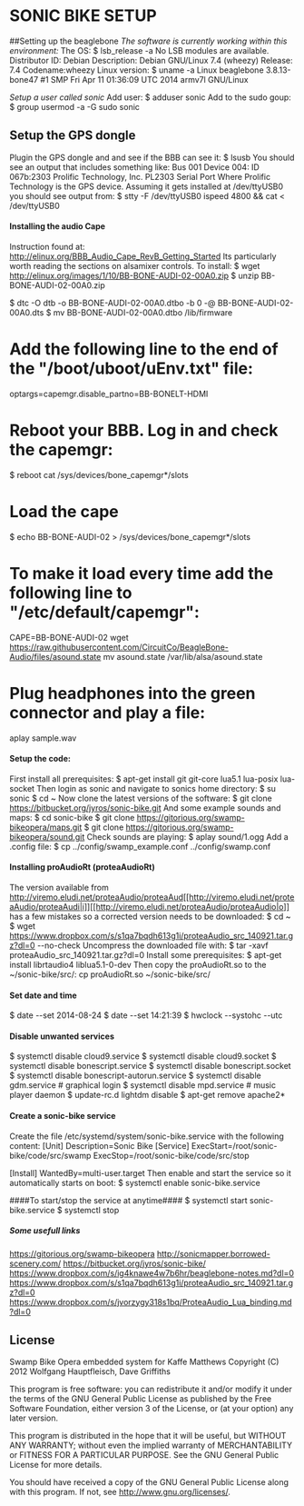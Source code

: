 SONIC BIKE SETUP
===================


##Setting up the beaglebone
*The software is currently working within this environment:*
The OS: $ lsb_release -a
No LSB modules are available.
Distributor ID:	Debian
Description:	Debian GNU/Linux 7.4 (wheezy)
Release:	7.4
Codename:wheezy
Linux version: $ uname -a
Linux beaglebone 3.8.13-bone47 #1 SMP Fri Apr 11 01:36:09 UTC 2014 armv7l GNU/Linux

*Setup a user called sonic*
Add user: $ adduser sonic
Add to the sudo goup: $ group usermod -a -G sudo sonic

## Setup the GPS dongle
Plugin the GPS dongle and and see if the BBB can see it:
	$ lsusb
You should see an output that includes something like:
 Bus 001 Device 004: ID 067b:2303 Prolific Technology, Inc. PL2303 Serial Port
Where Prolific Technology is the GPS device.
Assuming it gets installed at /dev/ttyUSB0 you should see output from:
$ stty -F /dev/ttyUSB0 ispeed 4800 && cat < /dev/ttyUSB0

#### Installing the audio Cape
Instruction found at: <http://elinux.org/BBB_Audio_Cape_RevB_Getting_Started>
Its particularly worth reading the sections on alsamixer controls.
To install:
$ wget <http://elinux.org/images/1/10/BB-BONE-AUDI-02-00A0.zip>
$ unzip BB-BONE-AUDI-02-00A0.zip
	
$ dtc -O dtb -o BB-BONE-AUDI-02-00A0.dtbo -b 0 -@ BB-BONE-AUDI-02-00A0.dts
$ mv BB-BONE-AUDI-02-00A0.dtbo /lib/firmware
# Add the following line to the end of the "/boot/uboot/uEnv.txt" file: 
optargs=capemgr.disable_partno=BB-BONELT-HDMI
# Reboot your BBB. Log in and check the capemgr:
$ reboot
cat /sys/devices/bone_capemgr*/slots
# Load the cape
$ echo BB-BONE-AUDI-02 > /sys/devices/bone_capemgr*/slots
# To make it load every time add the following line to "/etc/default/capemgr":
CAPE=BB-BONE-AUDI-02
wget <https://raw.githubusercontent.com/CircuitCo/BeagleBone-Audio/files/asound.state>
mv asound.state /var/lib/alsa/asound.state 
# Plug headphones into the green connector and play a file:
aplay sample.wav

#### Setup the code:
First install all prerequisites:
$ apt-get install git git-core lua5.1 lua-posix lua-socket
Then login as sonic and navigate to sonics home directory:
$ su sonic
$ cd ~
Now clone the latest versions of the software:
$ git clone <https://bitbucket.org/jyros/sonic-bike.git>
And some example sounds and maps:
$ cd sonic-bike
$ git clone <https://gitorious.org/swamp-bikeopera/maps.git>
$ git clone <https://gitorious.org/swamp-bikeopera/sound.git>
Check sounds are playing:
$ aplay sound/1.ogg
Add a .config file:
$ cp ../config/swamp_example.conf ../config/swamp.conf

#### Installing proAudioRt (proteaAudioRt)
The version available from <http://viremo.eludi.net/proteaAudio/proteaAud[[http://viremo.eludi.net/proteaAudio/proteaAudi|i]][[http://viremo.eludi.net/proteaAudio/proteaAudio|o]]> has a few mistakes so a corrected version needs to be downloaded:
$ cd ~
$ wget <https://www.dropbox.com/s/s1qa7bqdh613g1i/proteaAudio_src_140921.tar.gz?dl=0> --no-check
Uncompress the downloaded file with:
$ tar -xavf proteaAudio_src_140921.tar.gz\?dl\=0
Install some prerequisites:
$ apt-get install librtaudio4 liblua5.1-0-dev
Then copy the proAudioRt.so to the ~/sonic-bike/src/:
 cp proAudioRt.so ~/sonic-bike/src/


#### Set date and time
$ date --set 2014-08-24
$ date --set 14:21:39
$ hwclock --systohc --utc

#### Disable unwanted services
$ systemctl disable cloud9.service
$ systemctl disable cloud9.socket
$ systemctl disable bonescript.service
$ systemctl disable bonescript.socket
$ systemctl disable bonescript-autorun.service
$ systemctl disable gdm.service # graphical login
$ systemctl disable mpd.service # music player daemon
$ update-rc.d lightdm disable
$ apt-get remove apache2*

#### Create a sonic-bike service
Create the file /etc/systemd/system/sonic-bike.service with the following content:
[Unit]
Description=Sonic Bike
[Service]
ExecStart=/root/sonic-bike/code/src/swamp
ExecStop=/root/sonic-bike/code/src/stop

[Install]
WantedBy=multi-user.target
Then enable and start the service so it automatically starts on boot:
$ systemctl enable sonic-bike.service

####To start/stop the service at anytime####
$ systemctl start sonic-bike.service
$ systemctl stop


##### Some usefull links
<https://gitorious.org/swamp-bikeopera>
<http://sonicmapper.borrowed-scenery.com/>
<https://bitbucket.org/jyros/sonic-bike/>
<https://www.dropbox.com/s/ig4knawe4w7b6hr/beaglebone-notes.md?dl=0>
<https://www.dropbox.com/s/s1qa7bqdh613g1i/proteaAudio_src_140921.tar.gz?dl=0>
<https://www.dropbox.com/s/jvorzygy318s1bq/ProteaAudio_Lua_binding.md?dl=0>

License
------------------
Swamp Bike Opera embedded system for Kaffe Matthews 
Copyright (C) 2012 Wolfgang Hauptfleisch, Dave Griffiths

This program is free software: you can redistribute it and/or modify
it under the terms of the GNU General Public License as published by
the Free Software Foundation, either version 3 of the License, or
(at your option) any later version.

This program is distributed in the hope that it will be useful,
but WITHOUT ANY WARRANTY; without even the implied warranty of
MERCHANTABILITY or FITNESS FOR A PARTICULAR PURPOSE.  See the
GNU General Public License for more details.

You should have received a copy of the GNU General Public License
along with this program.  If not, see <http://www.gnu.org/licenses/>.

